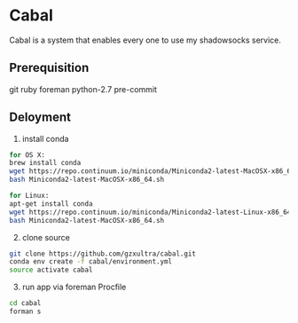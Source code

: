 # Cabal

Cabal is a system that enables every one to use my shadowsocks service.

## Prerequisition
git ruby foreman python-2.7 pre-commit

## Deloyment

1) install conda
```bash
for OS X:
brew install conda
wget https://repo.continuum.io/miniconda/Miniconda2-latest-MacOSX-x86_64.sh
bash Miniconda2-latest-MacOSX-x86_64.sh

for Linux:
apt-get install conda
wget https://repo.continuum.io/miniconda/Miniconda2-latest-Linux-x86_64.sh
bash Miniconda2-latest-MacOSX-x86_64.sh
```

2) clone source
```bash
git clone https://github.com/gzxultra/cabal.git
conda env create -f cabal/environment.yml
source activate cabal
```

3) run app via foreman Procfile
```bash
cd cabal
forman s
```
